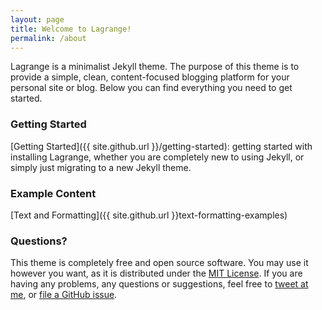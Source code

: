 ```yaml
---
layout: page
title: Welcome to Lagrange!
permalink: /about
---
```


Lagrange is a minimalist Jekyll theme. The purpose of this theme is to provide a simple, clean, content-focused blogging platform for your personal site or blog. Below you can find everything you need to get started.

### Getting Started

[Getting Started]({{ site.github.url }}/getting-started): getting started with installing Lagrange, whether you are completely new to using Jekyll, or simply just migrating to a new Jekyll theme.

### Example Content

[Text and Formatting]({{ site.github.url }}text-formatting-examples)

### Questions?

This theme is completely free and open source software. You may use it however you want, as it is distributed under the [MIT License](http://choosealicense.com/licenses/mit/). If you are having any problems, any questions or suggestions, feel free to [tweet at me](https://twitter.com/intent/tweet?text=My%question%about%Lagranjoon%is:%&amp;via=tuitsdelucas), or [file a GitHub issue](https://github.com/luqaska/Lagranjoon/issues/new).
